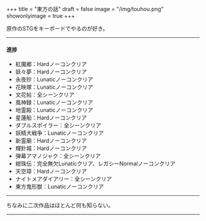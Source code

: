 +++
title = "東方の話"
draft = false
image = "/img/touhou.png"
showonlyimage = true
+++

原作のSTGをキーボードでやるのが好き。
<!--more-->

***
#### 進捗

* 紅魔郷：Hardノーコンクリア
* 妖々夢：Hardノーコンクリア
* 永夜抄：Lunaticノーコンクリア
* 花映塚：Lunaticノーコンクリア
* 文花帖：全シーンクリア
* 風神録：Lunaticノーコンクリア
* 地霊殿：Lunaticノーコンクリア
* 星蓮船：Hardノーコンクリア
* ダブルスポイラー：全シーンクリア
* 妖精大戦争：Lunaticノーコンクリア
* 新霊廟：Hardノーコンクリア
* 輝針城：Hardノーコンクリア
* 弾幕アマノジャク：全シーンクリア
* 紺珠伝：完全無欠Lunaticクリア、レガシーNormalノーコンクリア
* 天空璋：Hardノーコンクリア
* ナイトメアダイアリー：全シーンクリア
* 東方鬼形獣：Lunaticノーコンクリア

***

ちなみに二次作品はほとんど何も知らない。

***
